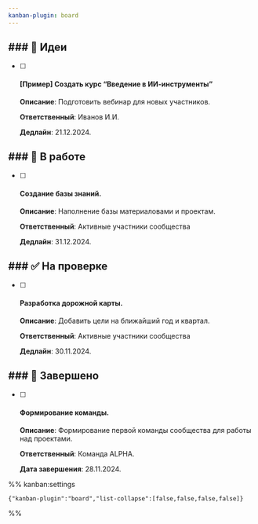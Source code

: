 ```yaml
---
kanban-plugin: board
---
```


## ### 📝 Идеи

- [ ] #### **[Пример]** Создать курс “Введение в ИИ-инструменты”  
	
	**Описание**: Подготовить вебинар для новых участников.
	
	**Ответственный**: Иванов И.И.
	
	**Дедлайн**: 21.12.2024.


## ### 🚀 В работе

- [ ] #### Создание базы знаний. 
	
	**Описание**: Наполнение базы материаловами и проектам.  
	
	**Ответственный**: Активные участники сообщества
	
	**Дедлайн**: 31.12.2024.


## ### ✅ На проверке

- [ ] #### Разработка дорожной карты.  
	**Описание**: Добавить цели на ближайший год и квартал.  
	
	**Ответственный**: Активные участники сообщества
	
	**Дедлайн**: 30.11.2024.


## ### 🎉 Завершено

- [ ] #### Формирование команды.
	**Описание**: Формирование первой команды сообщества для работы над проектами.
	
	**Ответственный**: Команда ALPHA.  
	
	**Дата завершения**: 28.11.2024.




%% kanban:settings
```
{"kanban-plugin":"board","list-collapse":[false,false,false,false]}
```
%%
